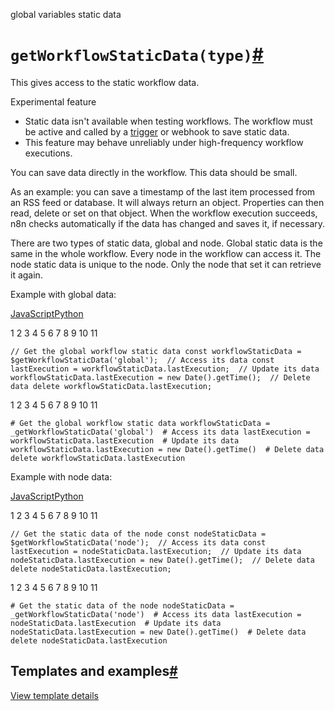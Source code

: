 global variables static data

[](https://github.com/n8n-io/n8n-docs/edit/main/docs/code/cookbook/builtin/get-workflow-static-data.md "Edit this page")

# `getWorkflowStaticData(type)`[#](#getworkflowstaticdatatype "Permanent link")

This gives access to the static workflow data.

Experimental feature

*   Static data isn't available when testing workflows. The workflow must be active and called by a [trigger](../../../../glossary/#trigger-node-n8n) or webhook to save static data.
*   This feature may behave unreliably under high-frequency workflow executions.

You can save data directly in the workflow. This data should be small.

As an example: you can save a timestamp of the last item processed from an RSS feed or database. It will always return an object. Properties can then read, delete or set on that object. When the workflow execution succeeds, n8n checks automatically if the data has changed and saves it, if necessary.

There are two types of static data, global and node. Global static data is the same in the whole workflow. Every node in the workflow can access it. The node static data is unique to the node. Only the node that set it can retrieve it again.

Example with global data:

[JavaScript](#__tabbed_1_1)[Python](#__tabbed_1_2)

 1
 2
 3
 4
 5
 6
 7
 8
 9
10
11

`// Get the global workflow static data const workflowStaticData = $getWorkflowStaticData('global');  // Access its data const lastExecution = workflowStaticData.lastExecution;  // Update its data workflowStaticData.lastExecution = new Date().getTime();  // Delete data delete workflowStaticData.lastExecution;`

 1
 2
 3
 4
 5
 6
 7
 8
 9
10
11

`# Get the global workflow static data workflowStaticData = _getWorkflowStaticData('global')  # Access its data lastExecution = workflowStaticData.lastExecution  # Update its data workflowStaticData.lastExecution = new Date().getTime()  # Delete data delete workflowStaticData.lastExecution`

Example with node data:

[JavaScript](#__tabbed_2_1)[Python](#__tabbed_2_2)

 1
 2
 3
 4
 5
 6
 7
 8
 9
10
11

`// Get the static data of the node const nodeStaticData = $getWorkflowStaticData('node');  // Access its data const lastExecution = nodeStaticData.lastExecution;  // Update its data nodeStaticData.lastExecution = new Date().getTime();  // Delete data delete nodeStaticData.lastExecution;`

 1
 2
 3
 4
 5
 6
 7
 8
 9
10
11

`# Get the static data of the node nodeStaticData = _getWorkflowStaticData('node')  # Access its data lastExecution = nodeStaticData.lastExecution  # Update its data nodeStaticData.lastExecution = new Date().getTime()  # Delete data delete nodeStaticData.lastExecution`

## Templates and examples[#](#templates-and-examples "Permanent link")

[View template details](https://n8n.io/workflows/2538-demo-workflow-how-to-use-workflowstaticdata/)